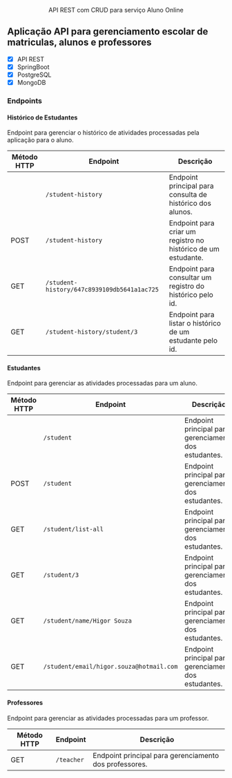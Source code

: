 <p align="center">API REST com CRUD para serviço Aluno Online</p>

## Aplicação API para gerenciamento escolar de matriculas, alunos e professores  

- [x] API REST
- [x] SpringBoot
- [x] PostgreSQL
- [x] MongoDB

### Endpoints

#### Histórico de Estudantes
Endpoint para gerenciar o histórico de atividades processadas pela aplicação para o aluno.

| Método HTTP |Endpoint| Descrição                                                        |
|-------------|--|------------------------------------------------------------------|
|             |`/student-history`| Endpoint principal para consulta de histórico dos alunos.        |
| POST        |`/student-history`| Endpoint para criar um registro no histórico de um estudante. |
| GET         |`/student-history/647c8939109db5641a1ac725`| Endpoint para consultar um registro do histórico pelo id.        |
| GET         |`/student-history/student/3`| Endpoint para listar o histórico de um estudante pelo id.        |

#### Estudantes
Endpoint para gerenciar as atividades processadas para um aluno.

| Método HTTP |Endpoint| Descrição                                                        |
|-------------|--|------------------------------------------------------------------|
|             |`/student`| Endpoint principal para gerenciamento dos estudantes.            |
| POST        |`/student`| Endpoint principal para gerenciamento dos estudantes.            |
| GET         |`/student/list-all`| Endpoint principal para gerenciamento dos estudantes.            |
| GET         |`/student/3`| Endpoint principal para gerenciamento dos estudantes.            |
| GET         |`/student/name/Higor Souza`| Endpoint principal para gerenciamento dos estudantes.            |
| GET         |`/student/email/higor.souza@hotmail.com`| Endpoint principal para gerenciamento dos estudantes.            |

#### Professores
Endpoint para gerenciar as atividades processadas para um professor.

| Método HTTP |Endpoint| Descrição                                                        |
|-------------|--|------------------------------------------------------------------|
| GET         |`/teacher`| Endpoint principal para gerenciamento dos professores.           |


